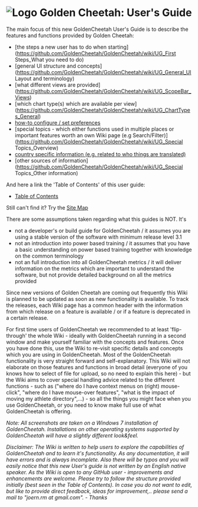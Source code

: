 # ![Logo](https://raw.githubusercontent.com/GoldenCheetah/GoldenCheetah/master/doc/wiki/GC_logo_small.png) Golden Cheetah: User's Guide 


The main focus of this new GoldenCheetah User's Guide is to describe the features and functions provided by Golden Cheetah:
* [the steps a new user has to do when starting](https://github.com/GoldenCheetah/GoldenCheetah/wiki/UG_First Steps_What you need to do)
* [general UI structure and concepts]
(https://github.com/GoldenCheetah/GoldenCheetah/wiki/UG_General_UI Layout and terminology)
* [what different views are provided]
(https://github.com/GoldenCheetah/GoldenCheetah/wiki/UG_ScopeBar_Views)
* [which chart type(s) which are available per view]
(https://github.com/GoldenCheetah/GoldenCheetah/wiki/UG_ChartTypes_General)
* [how-to configure / set preferences](https://github.com/GoldenCheetah/GoldenCheetah/wiki/UG_Preferences_Overview)
* [special topics - which either functions used in multiple places or important features worth an own Wiki page (e.g Search/Filter)](https://github.com/GoldenCheetah/GoldenCheetah/wiki/UG_Special Topics_Overview)
* [country specific information (e.g. related to who things are translated)](https://github.com/GoldenCheetah/GoldenCheetah/wiki/UG_Translation_GeneralInformation)
* [other sources of information](https://github.com/GoldenCheetah/GoldenCheetah/wiki/UG_Special Topics_Other information)

And here a link the 'Table of Contents' of this user guide:

* [Table of Contents](https://github.com/GoldenCheetah/GoldenCheetah/wiki/UG_Main-Page_Table-of-contents)

Still can't find it? Try the [Site Map](https://github.com/GoldenCheetah/GoldenCheetah/wiki/UG_Site-Map
)  

There are some assumptions taken regarding what this guides is NOT. It's
* not a developer's or build guide for GoldenCheetah / it assumes you are using a stable version of the software with minimum release level 3.1
* not an introduction into power based training / it assumes that you have a basic understanding on power based training together with knowledge on the common terminology
* not an full introduction into all GoldenCheetah metrics / it will deliver information on the metrics which are important to understand the software, but not provide detailed background on all the metrics provided

Since new versions of Golden Cheetah are coming out frequently this Wiki is planned to be updated as soon as new functionality is available. To track the releases, each Wiki page has a common header with the information from which release on a feature is available / or if a feature is deprecated in a certain release.

For first time users of GoldenCheetah we recommended to at least 'flip-through' the whole Wiki - ideally with GoldenCheetah running in a second window and make yourself familiar with the concepts and features. Once you have done this, use the Wiki to re-visit specific details and concepts which you are using in GoldenCheetah. Most of the GoldenCheetah functionality is very straight forward and self-explanatory. This Wiki will not elaborate on those features and functions in broad detail (everyone of you knows how to select of file for upload, so no need to explain this here) - but the Wiki aims to cover special handling advice related to the different functions - such as ("where do I have context menus on (right) mouse-click", "where do I have mouse-over features", "what is the impact of moving my athlete directory",...) - so all the things you might face when you use GoldenCheetah, or you need to know make full use of what GoldenCheetah is offering.

_Note: All screenshots are taken on a Windows 7 installation of GoldenCheetah. Installations on other operating systems supported by GoldenCheetah will have a slightly different look&feel._

_Disclaimer: The Wiki is written to help users to explore the capabilities of GoldenCheetah and to learn it's functionality. As any documentation, it will have errors and is always incomplete. Also there will be typos and you will easily notice that this new User's guide is not written by an English native speaker. As the Wiki is open to any GitHub user - improvements and enhancements are welcome. Please try to follow the structure provided initially (best seen in the Table of Contents). In case you do not want to edit, but like to provide direct feedback, ideas for improvement,.. please send a mail to "joern.rm at gmail.com". - Thanks_ 



